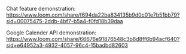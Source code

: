 Chat feature demonstration: https://www.loom.com/share/f694da22ba834135b9d0c01e7b51bb79?sid=00075475-2ddb-4bf7-b5a4-f0fd18b39daa

Google Calender API demonstration: https://www.loom.com/share/66676e91876548c3b6d8ff6b94acf640?sid=e64952a3-4932-4057-96c4-15badbd82603
